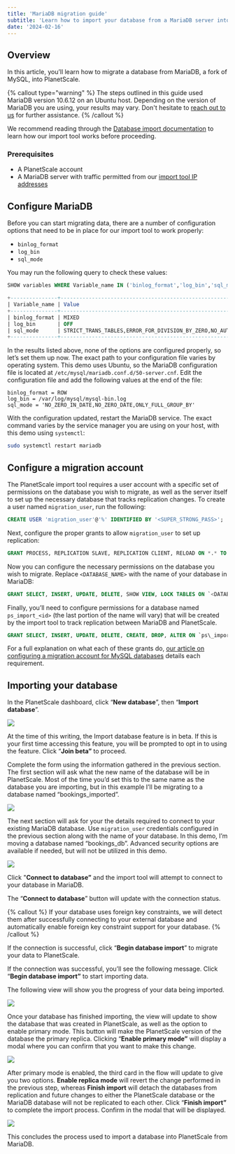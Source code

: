 ```yaml
---
title: 'MariaDB migration guide'
subtitle: 'Learn how to import your database from a MariaDB server into a PlanetScale MySQL database.'
date: '2024-02-16'
---
```


## Overview

In this article, you’ll learn how to migrate a database from MariaDB, a fork of MySQL, into PlanetScale.

{% callout type="warning" %}
The steps outlined in this guide used MariaDB version 10.6.12 on an Ubuntu host. Depending on the version of MariaDB you are using, your results may vary. Don't hesitate to [reach out to us](/contact) for further assistance.
{% /callout %}

We recommend reading through the [Database import documentation](/docs/imports/database-imports) to learn how our import tool works before proceeding.

### Prerequisites

- A PlanetScale account
- A MariaDB server with traffic permitted from our [import tool IP addresses](/docs/imports/import-tool-migration-addresses)

## Configure MariaDB

Before you can start migrating data, there are a number of configuration options that need to be in place for our import tool to work properly:

- `binlog_format`
- `log_bin`
- `sql_mode`

You may run the following query to check these values:

```sql
SHOW variables WHERE Variable_name IN ('binlog_format','log_bin','sql_mode');

+---------------+-------------------------------------------------------------------------------------------+
| Variable_name | Value                                                                                     |
+---------------+-------------------------------------------------------------------------------------------+
| binlog_format | MIXED                                                                                     |
| log_bin       | OFF                                                                                       |
| sql_mode      | STRICT_TRANS_TABLES,ERROR_FOR_DIVISION_BY_ZERO,NO_AUTO_CREATE_USER,NO_ENGINE_SUBSTITUTION |
+---------------+-------------------------------------------------------------------------------------------+
```

In the results listed above, none of the options are configured properly, so let’s set them up now. The exact path to your configuration file varies by operating system. This demo uses Ubuntu, so the MariaDB configuration file is located at `/etc/mysql/mariadb.conf.d/50-server.cnf`. Edit the configuration file and add the following values at the end of the file:

```
binlog_format = ROW
log_bin = /var/log/mysql/mysql-bin.log
sql_mode = 'NO_ZERO_IN_DATE,NO_ZERO_DATE,ONLY_FULL_GROUP_BY'
```

With the configuration updated, restart the MariaDB service. The exact command varies by the service manager you are using on your host, with this demo using `systemctl`:

```bash
sudo systemctl restart mariadb
```

## Configure a migration account

The PlanetScale import tool requires a user account with a specific set of permissions on the database you wish to migrate, as well as the server itself to set up the necessary database that tracks replication changes. To create a user named `migration_user`, run the following:

```sql
CREATE USER 'migration_user'@'%' IDENTIFIED BY '<SUPER_STRONG_PASS>';
```

Next, configure the proper grants to allow `migration_user` to set up replication:

```sql
GRANT PROCESS, REPLICATION SLAVE, REPLICATION CLIENT, RELOAD ON *.* TO 'migration_user'@'%';
```

Now you can configure the necessary permissions on the database you wish to migrate. Replace `<DATABASE_NAME>` with the name of your database in MariaDB:

```sql
GRANT SELECT, INSERT, UPDATE, DELETE, SHOW VIEW, LOCK TABLES ON `<DATABASE_NAME>`.* TO 'migration_user'@'%';
```

Finally, you’ll need to configure permissions for a database named `ps_import_<id>` (the last portion of the name will vary) that will be created by the import tool to track replication between MariaDB and PlanetScale.

```sql
GRANT SELECT, INSERT, UPDATE, DELETE, CREATE, DROP, ALTER ON `ps\_import\_%`.* TO 'migration_user'@'%';
```

For a full explanation on what each of these grants do, [our article on configuring a migration account for MySQL databases](/docs/imports/import-tool-user-requirements) details each requirement.

## Importing your database

In the PlanetScale dashboard, click “**New database**”, then “**Import database**”.

![](/assets/docs/imports/mariadb-migration-guide/CleanShot_2023-04-18_at_15.52.11.png)

At the time of this writing, the Import database feature is in beta. If this is your first time accessing this feature, you will be prompted to opt in to using the feature. Click “**Join beta”** to proceed.

Complete the form using the information gathered in the previous section. The first section will ask what the new name of the database will be in PlanetScale. Most of the time you’d set this to the same name as the database you are importing, but in this example I’ll be migrating to a database named “bookings_imported”.

![](/assets/docs/imports/mariadb-migration-guide/CleanShot_2023-04-18_at_16.10.07.png)

The next section will ask for your the details required to connect to your existing MariaDB database. Use `migration_user` credentials configured in the previous section along with the name of your database. In this demo, I’m moving a database named “bookings_db”. Advanced security options are available if needed, but will not be utilized in this demo.

![](/assets/docs/imports/mariadb-migration-guide/CleanShot_2023-04-18_at_16.11.11.png)

Click "**Connect to database”** and the import tool will attempt to connect to your database in MariaDB.

The “**Connect to database**” button will update with the connection status.

{% callout %}
If your database uses foreign key constraints, we will detect them after successfully connecting to your external database and automatically enable foreign key constraint support for your database.
{% /callout %}

If the connection is successful, click “**Begin database import**” to migrate your data to PlanetScale.

If the connection was successful, you’ll see the following message. Click “**Begin database import”** to start importing data.

The following view will show you the progress of your data being imported.

![](/assets/docs/imports/mariadb-migration-guide/CleanShot_2023-04-18_at_16.17.18.png)

Once your database has finished importing, the view will update to show the database that was created in PlanetScale, as well as the option to enable primary mode. This button will make the PlanetScale version of the database the primary replica. Clicking “**Enable primary mode”** will display a modal where you can confirm that you want to make this change.

![](/assets/docs/imports/mariadb-migration-guide/CleanShot_2023-04-18_at_16.20.40.png)

After primary mode is enabled, the third card in the flow will update to give you two options. **Enable replica mode** will revert the change performed in the previous step, whereas **Finish import** will detach the databases from replication and future changes to either the PlanetScale database or the MariaDB database will not be replicated to each other. Click “**Finish import”** to complete the import process. Confirm in the modal that will be displayed.

![](/assets/docs/imports/mariadb-migration-guide/CleanShot_2023-04-18_at_16.21.32.png)

This concludes the process used to import a database into PlanetScale from MariaDB.
